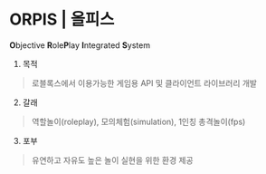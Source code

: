 # ORPIS | 올피스
**O**bjective **R**ole**P**lay **I**ntegrated **S**ystem

1. 목적
> 로블록스에서 이용가능한 게임용 API 및 클라이언트 라이브러리 개발
2. 갈래
> 역할놀이(roleplay), 모의체험(simulation), 1인칭 총격놀이(fps)
3. 포부
> 유연하고 자유도 높은 놀이 실현을 위한 환경 제공
